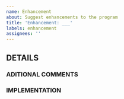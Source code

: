 ```yaml
---
name: Enhancement
about: Suggest enhancements to the program
title: 'Enhancement: ___'
labels: enhancement
assignees: ''
---
```


## **DETAILS**  

### **ADITIONAL COMMENTS**
  <!---
  Give additional comments and details in this section
  -->
### **IMPLEMENTATION**
  <!---
  Give details on how you would enhance this part of the program in this section
  -->
  
